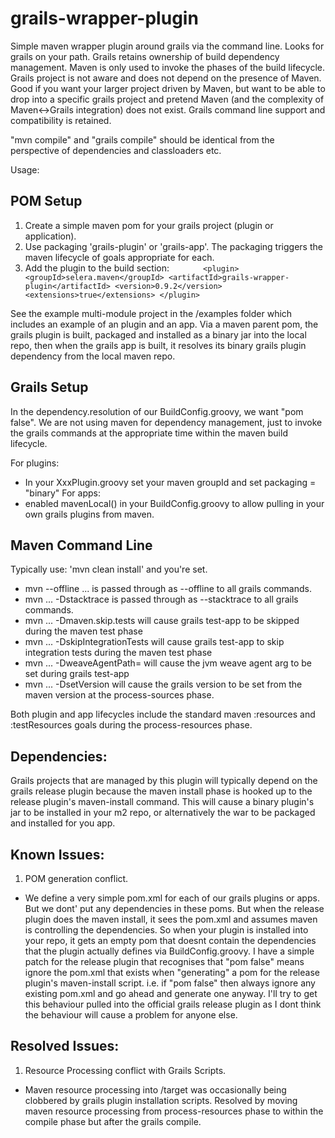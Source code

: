 grails-wrapper-plugin
=====================

Simple maven wrapper plugin around grails via the command line. Looks for grails on your path. Grails retains ownership of build dependency management. Maven is only used to invoke the phases of the build lifecycle. Grails project is not aware and does not depend on the presence of Maven. Good if you want your larger project driven by Maven, but want to be able to drop into a specific grails project and pretend Maven (and the complexity of Maven&lt;-&gt;Grails integration) does not exist. Grails command line support and compatibility is retained.

"mvn compile" and "grails compile" should be identical from the perspective of dependencies and classloaders etc.

Usage:

POM Setup
---------

1. Create a simple maven pom for your grails project (plugin or application).
2. Use packaging 'grails-plugin' or 'grails-app'. The packaging triggers the maven lifecycle of goals appropriate for each.
3. Add the plugin to the build section:
`		<plugin>
			<groupId>selera.maven</groupId>
			<artifactId>grails-wrapper-plugin</artifactId>
			<version>0.9.2</version>
			<extensions>true</extensions>
		</plugin>`

See the example multi-module project in the /examples folder which includes an example of an plugin and an app. Via a maven parent pom, the grails plugin is built, packaged and installed as a binary jar into the local repo, then when the grails app is built, it resolves its binary grails plugin dependency from the local maven repo.  

Grails Setup
------------

In the dependency.resolution of our BuildConfig.groovy, we want "pom false". We are not using maven for dependency management, just to invoke the grails commands at the appropriate time within the maven build lifecycle.

For plugins:
 - In your XxxPlugin.groovy set your maven groupId and set packaging = "binary"
For apps:
 - enabled mavenLocal() in your BuildConfig.groovy to allow pulling in your own grails plugins from maven.

Maven Command Line
------------------

Typically use: 'mvn clean install' and you're set.

 * mvn --offline ... 			is passed through as --offline to all grails commands.
 * mvn ... -Dstacktrace			is passed through as --stacktrace to all grails commands.
 * mvn ... -Dmaven.skip.tests 		will cause grails test-app to be skipped during the maven test phase
 * mvn ... -DskipIntegrationTests 	will cause grails test-app to skip integration tests during the maven test phase
 * mvn ... -DweaveAgentPath= 		will cause the jvm weave agent arg to be set during grails test-app
 * mvn ... -DsetVersion			will cause the grails version to be set from the maven version at the process-sources phase.

Both plugin and app lifecycles include the standard maven :resources and :testResources goals during the process-resources phase.

Dependencies:
-------------

Grails projects that are managed by this plugin will typically depend on the grails release plugin because the maven install phase is hooked up to the release plugin's maven-install command. This will cause a binary plugin's jar to be installed in your m2 repo, or alternatively the war to be packaged and installed for you app. 

Known Issues:
-------------

 1. POM generation conflict.
 - We define a very simple pom.xml for each of our grails plugins or apps. But we dont' put any dependencies in these poms. But when the release plugin does the maven install, it sees the pom.xml and assumes maven is controlling the dependencies. So when your plugin is installed into your repo, it gets an empty pom that doesnt contain the dependencies that the plugin actually defines via BuildConfig.groovy. I have a simple patch for the release plugin that recognises that "pom false" means ignore the pom.xml that exists when "generating" a pom for the release plugin's maven-install script. i.e. if "pom false" then always ignore any existing pom.xml and go ahead and generate one anyway. I'll try to get this behaviour pulled into the official grails release plugin as I dont think the behaviour will cause a problem for anyone else.

Resolved Issues:
----------------

 1. Resource Processing conflict with Grails Scripts.
 - Maven resource processing into /target was occasionally being clobbered by grails plugin installation scripts. Resolved by moving maven resource processing from process-resources phase to within the compile phase but after the grails compile.


